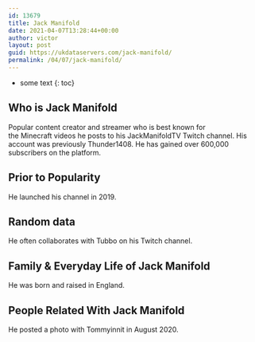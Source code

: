 ```yaml
---
id: 13679
title: Jack Manifold
date: 2021-04-07T13:28:44+00:00
author: victor
layout: post
guid: https://ukdataservers.com/jack-manifold/
permalink: /04/07/jack-manifold/
---
```


* some text
{: toc}


## Who is Jack Manifold



Popular content creator and streamer who is best known for the Minecraft videos he posts to his JackManifoldTV Twitch channel. His account was previously Thunder1408. He has gained over 600,000 subscribers on the platform. 

                
                
                
## Prior to Popularity



He launched his channel in 2019. 

                
                
                
## Random data



He often collaborates with Tubbo on his Twitch channel. 

                
                
                
## Family & Everyday Life of Jack Manifold



He was born and raised in England. 

                
                
                
## People Related With Jack Manifold



He posted a photo with Tommyinnit in August 2020.

                
              
            
          
          
          